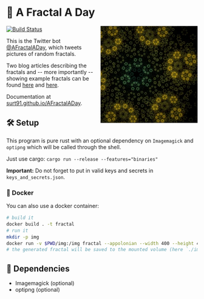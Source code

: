 # :art: A Fractal A Day

<a href="https://twitter.com/AFractalADay/status/962651103325310976" target="_blank"><img align="right" width="256" height="256" alt="4 Möbius transformations with 7-fold rotational symmetry" src="extra/example_fractal.webp"></a>

[![Build Status](https://travis-ci.org/surt91/AFractalADay.svg?branch=master)](https://travis-ci.org/surt91/AFractalADay)

This is the Twitter bot [@AFractalADay](https://twitter.com/AFractalADay),
which tweets pictures of random fractals.

Two blog articles describing the fractals and -- more importantly -- showing example fractals
can be found [here](https://blog.schawe.me/randomFractals.html) and [here](https://blog.schawe.me/more-fractals.html).

Documentation at [surt91.github.io/AFractalADay](https://surt91.github.io/AFractalADay/).

## :hammer_and_wrench: Setup

This program is pure rust with an optional dependency on `Imagemagick` and `optipng`
which will be called through the shell.

Just use cargo: `cargo run --release --features="binaries"`

**Important:** Do not forget to put in valid keys and secrets in `keys_and_secrets.json`.

### :whale: Docker

You can also use a docker container:

```bash
# build it
docker build . -t fractal
# run it
mkdir -p img
docker run -v $PWD/img:/img fractal --appolonian --width 400 --height 400
# the generated fractal will be saved to the mounted volume (here `./img`)
```

## :herb: Dependencies

* Imagemagick (optional)
* optipng (optional)
